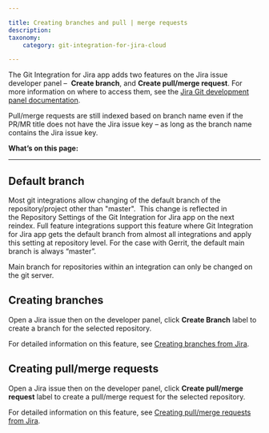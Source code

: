 ```yaml
---

title: Creating branches and pull | merge requests
description:
taxonomy:
    category: git-integration-for-jira-cloud

---
```

The Git Integration for Jira app adds two features on the Jira issue developer panel –  **Create branch**, and **Create pull/merge request**. For more information on where to access them, see the [Jira Git development panel documentation](https://bigbrassband.com/git-integration-for-jira/documentation/jira-developer-panel.html).

Pull/merge requests are still indexed based on branch name even if the PR/MR title does not have the Jira issue key – as long as the branch name contains the Jira issue key.


**What’s on this page:**

* * *

## Default branch

Most git integrations allow changing of the default branch of the repository/project other than "master".  This change is reflected in the Repository Settings of the Git Integration for Jira app on the next reindex. Full feature integrations support this feature where Git Integration for Jira app gets the default branch from almost all integrations and apply this setting at repository level. For the case with Gerrit, the default main branch is always “master”.

Main branch for repositories within an integration can only be changed on the git server.

## Creating branches

Open a Jira issue then on the developer panel, click **Create Branch** label to create a branch for the selected repository.

For detailed information on this feature, see [Creating branches from Jira](/git-integration-for-jira-cloud/Create-branch).

## Creating pull/merge requests

Open a Jira issue then on the developer panel, click **Create pull/merge request** label to create a pull/merge request for the selected repository.

For detailed information on this feature, see [Creating pull/merge requests from Jira](https://bigbrassband.atlassian.net/wiki/spaces/GITCLOUD/pages/733315235).